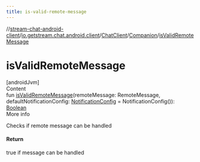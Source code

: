 ```yaml
---
title: is-valid-remote-message
---
```

//[stream-chat-android-client](../../../../index.md)/[io.getstream.chat.android.client](../../index.md)/[ChatClient](../index.md)/[Companion](index.md)/[isValidRemoteMessage](isValidRemoteMessage.md)



# isValidRemoteMessage  
[androidJvm]  
Content  
fun [isValidRemoteMessage](isValidRemoteMessage.md)(remoteMessage: RemoteMessage, defaultNotificationConfig: [NotificationConfig](../../../io.getstream.chat.android.client.notifications.handler/NotificationConfig/index.md) = NotificationConfig()): [Boolean](https://kotlinlang.org/api/latest/jvm/stdlib/kotlin/-boolean/index.html)  
More info  


Checks if remote message can be handled



#### Return  


true if message can be handled

  



